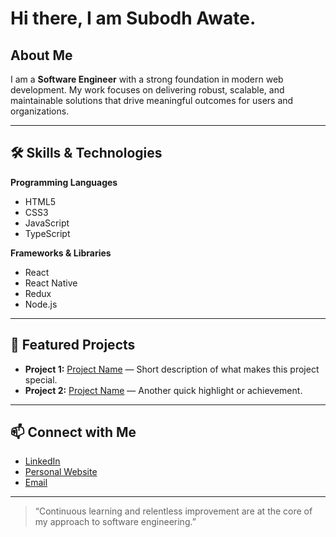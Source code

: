 # Hi there, I am Subodh Awate.

## About Me

I am a **Software Engineer** with a strong foundation in modern web development. My work focuses on delivering robust, scalable, and maintainable solutions that drive meaningful outcomes for users and organizations.

---

## 🛠️ Skills & Technologies

**Programming Languages**
- HTML5
- CSS3
- JavaScript
- TypeScript

**Frameworks & Libraries**
- React
- React Native
- Redux
- Node.js

---

## 🌟 Featured Projects

- **Project 1:** [Project Name](https://github.com/your-username/project1) — Short description of what makes this project special.
- **Project 2:** [Project Name](https://github.com/your-username/project2) — Another quick highlight or achievement.

---

## 📫 Connect with Me

- [LinkedIn](https://www.linkedin.com/in/subodh-awate)
- [Personal Website](https://www.subodhawate.com/)
- [Email](mailto:sbhawt@gmail.com)

---

> “Continuous learning and relentless improvement are at the core of my approach to software engineering.”
